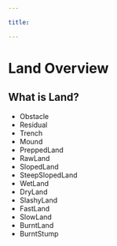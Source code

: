 ```yaml
---

title: 

---
```


# Land Overview

## What is Land?

- Obstacle
- Residual
- Trench
- Mound
- PreppedLand
- RawLand
- SlopedLand
- SteepSlopedLand
- WetLand
- DryLand
- SlashyLand
- FastLand
- SlowLand
- BurntLand
- BurntStump

